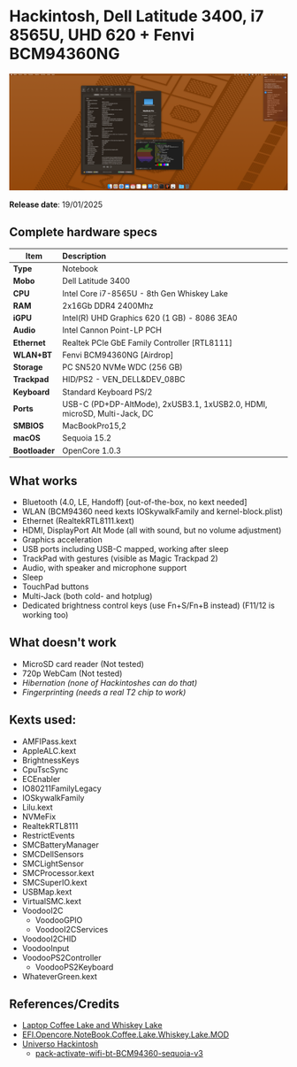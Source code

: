 # Hackintosh, Dell Latitude 3400, i7 8565U, UHD 620 + Fenvi BCM94360NG

![Overview](https://github.com/danino666/EFI-Latitude-3400-i7-8565U-UHD-620/blob/main/img/Overview.png)

**Release date**: 19/01/2025

## Complete hardware specs
|Item|Description|
|-|:-------|
|**Type**|Notebook|
|**Mobo**|Dell Latitude 3400|
|**CPU**|Intel Core i7-8565U - 8th Gen Whiskey Lake|
|**RAM**|2x16Gb DDR4 2400Mhz|
|**iGPU**|Intel(R) UHD Graphics 620 (1 GB) - 8086 3EA0|
|**Audio**|Intel Cannon Point-LP PCH|
|**Ethernet**|Realtek PCIe GbE Family Controller [RTL8111]|
|**WLAN+BT**|Fenvi BCM94360NG [Airdrop]|
|**Storage**|PC SN520 NVMe WDC (256 GB)|
|**Trackpad**|HID/PS2 - VEN_DELL&DEV_08BC|
|**Keyboard**|Standard Keyboard PS/2|
|**Ports**|USB-C (PD+DP-AltMode), 2xUSB3.1, 1xUSB2.0, HDMI, microSD, Multi-Jack, DC|
|**SMBIOS**|MacBookPro15,2|
|**macOS**|Sequoia 15.2|
|**Bootloader**|OpenCore 1.0.3|

## What works
- Bluetooth (4.0, LE, Handoff) [out-of-the-box, no kext needed]
- WLAN (BCM94360 need kexts IOSkywalkFamily and kernel-block.plist)
- Ethernet (RealtekRTL8111.kext)
- HDMI, DisplayPort Alt Mode (all with sound, but no volume adjustment)
- Graphics acceleration
- USB ports including USB-C mapped, working after sleep 
- TrackPad with gestures (visible as Magic Trackpad 2)
- Audio, with speaker and microphone support
- Sleep
- TouchPad buttons
- Multi-Jack (both cold- and hotplug)
- Dedicated brightness control keys (use Fn+S/Fn+B instead) (F11/12 is working too)

## What doesn't work
- MicroSD card reader (Not tested)
- 720p WebCam (Not tested)
- *Hibernation (none of Hackintoshes can do that)*
- *Fingerprinting (needs a real T2 chip to work)*


## Kexts used:
- AMFIPass.kext
- AppleALC.kext
- BrightnessKeys
- CpuTscSync
- ECEnabler
- IO80211FamilyLegacy
- IOSkywalkFamily
- Lilu.kext
- NVMeFix
- RealtekRTL8111
- RestrictEvents
- SMCBatteryManager
- SMCDellSensors
- SMCLightSensor
- SMCProcessor.kext
- SMCSuperIO.kext
- USBMap.kext
- VirtualSMC.kext
- VoodooI2C
    - VoodooGPIO
    - VoodooI2CServices
- VoodooI2CHID
- VoodooInput
- VoodooPS2Controller
    - VoodooPS2Keyboard
- WhateverGreen.kext

## References/Credits
- [Laptop Coffee Lake and Whiskey Lake](https://dortania.github.io/OpenCore-Install-Guide/config-laptop.plist/coffee-lake.html)
- [EFI.Opencore.NoteBook.Coffee.Lake.Whiskey.Lake.MOD](https://olarila.com/files/?dir=OPENCORE.MOD1)
- [Universo Hackintosh](https://github.com/luchina-gabriel/BASE-EFI-INTEL-8THGEN-COFFEE-LAKE-PUBLIC)
    - [pack-activate-wifi-bt-BCM94360-sequoia-v3](https://youtu.be/wH7S2ano-ac?si=OgVS7jBvdCaL3S8z)
